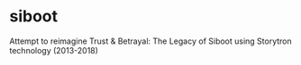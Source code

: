 # siboot
Attempt to reimagine Trust &amp; Betrayal: The Legacy of Siboot using Storytron technology (2013-2018)
